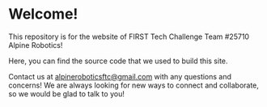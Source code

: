 <h1>Welcome!</h1>
This repository is for the website of FIRST Tech Challenge Team #25710 Alpine Robotics!</h1>

Here, you can find the source code that we used to build this site.

Contact us at alpineroboticsftc@gmail.com with any questions and concerns!
We are always looking for new ways to connect and collaborate, so we would be glad to talk to you!
